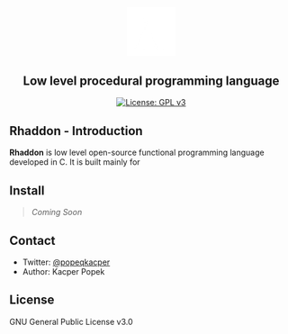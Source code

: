 <div align="center">

<img src="branding\logo.png" width="17%">

## Low level procedural programming language 
[![License: GPL v3](https://img.shields.io/badge/License-GPLv3-blue.svg)](https://www.gnu.org/licenses/gpl-3.0)
</div>

 ## Rhaddon - Introduction
**Rhaddon** is low level open-source functional programming language developed in C. It is built mainly for

## Install
> *Coming Soon*

## Contact
- Twitter: [@popeqkacper](https://twitter.com/popeqkacper)
- Author: Kacper Popek

## License
GNU General Public License v3.0
